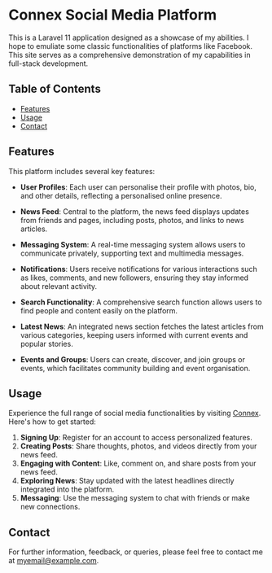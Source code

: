 # Connex Social Media Platform

This is a Laravel 11 application designed as a showcase of my abilities. I hope to emuliate some classic functionalities of platforms like Facebook. This site serves as a comprehensive demonstration of my capabilities in full-stack development.

## Table of Contents

- [Features](#features)
- [Usage](#usage)
- [Contact](#contact)

## Features

This platform includes several key features:

- **User Profiles**: Each user can personalise their profile with photos, bio, and other details, reflecting a personalised online presence.

- **News Feed**: Central to the platform, the news feed displays updates from friends and pages, including posts, photos, and links to news articles.

- **Messaging System**: A real-time messaging system allows users to communicate privately, supporting text and multimedia messages.

- **Notifications**: Users receive notifications for various interactions such as likes, comments, and new followers, ensuring they stay informed about relevant activity.

- **Search Functionality**: A comprehensive search function allows users to find people and content easily on the platform.

- **Latest News**: An integrated news section fetches the latest articles from various categories, keeping users informed with current events and popular stories.

- **Events and Groups**: Users can create, discover, and join groups or events, which facilitates community building and event organisation.

## Usage

Experience the full range of social media functionalities by visiting [Connex](http://connex.brandonfrith.com). Here's how to get started:

1. **Signing Up**: Register for an account to access personalized features.
2. **Creating Posts**: Share thoughts, photos, and videos directly from your news feed.
3. **Engaging with Content**: Like, comment on, and share posts from your news feed.
4. **Exploring News**: Stay updated with the latest headlines directly integrated into the platform.
5. **Messaging**: Use the messaging system to chat with friends or make new connections.

## Contact

For further information, feedback, or queries, please feel free to contact me at [myemail@example.com](mailto:myemail@example.com).
